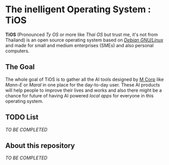 # The inelligent Operating System : TiOS

__TiOS__ (Pronounced _Ty OS_ or more like _Thai OS_ but trust me, it's not from Thailand) is an open source operating system based on _[Debian GNU/Linux](https://debian.org)_ and made for small and medium enterprises (SMEs) and also personal computers.

## The Goal

The whole goal of TiOS is to gather all the AI tools designed by [M Corp](m-corp.ir) like _Mann-E_ or _Maral_ in one place for the day-to-day user. These AI products will help people to improve their lives and works and also there might be a chance for future of having AI powered _local apps_ for everyone in this operating system.

## TODO List

_TO BE COMPLETED_

## About this repository

_TO BE COMPLETED_
